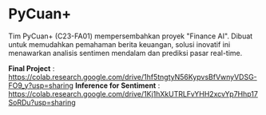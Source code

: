 # PyCuan+

Tim PyCuan+ (C23-FA01) mempersembahkan proyek "Finance AI". Dibuat untuk memudahkan pemahaman berita keuangan, solusi inovatif ini menawarkan analisis sentimen mendalam dan prediksi pasar real-time.

**Final Project** : https://colab.research.google.com/drive/1hf5tngtyN56KypvsBfVwnyVDSG-FO9_y?usp=sharing
**Inference for Sentiment** : https://colab.research.google.com/drive/1Kj1hXkUTRLFvYHH2xcvYp7Hhp17SoRDu?usp=sharing

